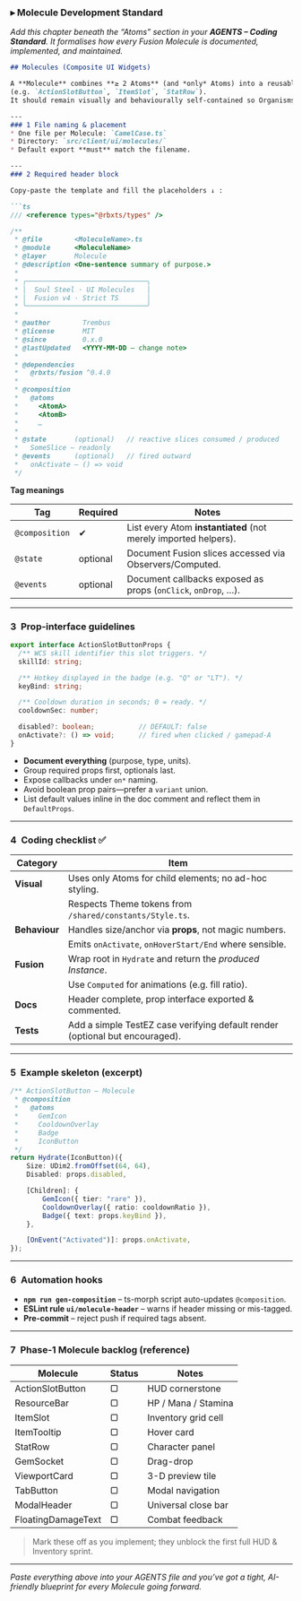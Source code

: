 ### ▸ **Molecule Development Standard**

*Add this chapter beneath the “Atoms” section in your **AGENTS – Coding Standard**. It formalises how every Fusion Molecule is documented, implemented, and maintained.*

````md
## Molecules (Composite UI Widgets)

A **Molecule** combines **≥ 2 Atoms** (and *only* Atoms) into a reusable widget with a single, well-defined purpose  
(e.g. `ActionSlotButton`, `ItemSlot`, `StatRow`).  
It should remain visually and behaviourally self-contained so Organisms can drop it in without extra styling.

---
### 1 File naming & placement
* One file per Molecule: `CamelCase.ts`
* Directory: `src/client/ui/molecules/`
* Default export **must** match the filename.

---
### 2 Required header block

Copy-paste the template and fill the placeholders ↓ :

```ts
/// <reference types="@rbxts/types" />

/**
 * @file        <MoleculeName>.ts
 * @module      <MoleculeName>
 * @layer       Molecule
 * @description <One-sentence summary of purpose.>
 *
 * ╭──────────────────────────────╮
 * │  Soul Steel · UI Molecules   │
 * │  Fusion v4 · Strict TS       │
 * ╰──────────────────────────────╯
 *
 * @author        Trembus
 * @license       MIT
 * @since         0.x.0
 * @lastUpdated   <YYYY-MM-DD — change note>
 *
 * @dependencies
 *   @rbxts/fusion ^0.4.0
 *
 * @composition
 *   @atoms
 *     <AtomA>
 *     <AtomB>
 *     …
 *
 * @state       (optional)   // reactive slices consumed / produced
 *   SomeSlice – readonly
 * @events      (optional)   // fired outward
 *   onActivate – () => void
 */
````

**Tag meanings**

| Tag            | Required | Notes                                                           |
| -------------- | -------- | --------------------------------------------------------------- |
| `@composition` | ✔        | List every Atom **instantiated** (not merely imported helpers). |
| `@state`       | optional | Document Fusion slices accessed via Observers/Computed.         |
| `@events`      | optional | Document callbacks exposed as props (`onClick`, `onDrop`, …).   |

---

### 3 Prop-interface guidelines

```ts
export interface ActionSlotButtonProps {
  /** WCS skill identifier this slot triggers. */
  skillId: string;

  /** Hotkey displayed in the badge (e.g. "Q" or "LT"). */
  keyBind: string;

  /** Cooldown duration in seconds; 0 = ready. */
  cooldownSec: number;

  disabled?: boolean;           // DEFAULT: false
  onActivate?: () => void;      // fired when clicked / gamepad-A
}
```

* **Document everything** (purpose, type, units).
* Group required props first, optionals last.
* Expose callbacks under `on*` naming.
* Avoid boolean prop pairs—prefer a `variant` union.
* List default values inline in the doc comment and reflect them in `DefaultProps`.

---

### 4 Coding checklist ✅

| Category      | Item                                                                         |
| ------------- | ---------------------------------------------------------------------------- |
| **Visual**    | Uses only Atoms for child elements; no ad-hoc styling.                       |
|               | Respects Theme tokens from `/shared/constants/Style.ts`.                     |
| **Behaviour** | Handles size/anchor via **props**, not magic numbers.                        |
|               | Emits `onActivate`, `onHoverStart/End` where sensible.                       |
| **Fusion**    | Wrap root in `Hydrate` and return the *produced Instance*.                   |
|               | Use `Computed` for animations (e.g. fill ratio).                             |
| **Docs**      | Header complete, prop interface exported & commented.                        |
| **Tests**     | Add a simple TestEZ case verifying default render (optional but encouraged). |

---

### 5 Example skeleton (excerpt)

```ts
/** ActionSlotButton – Molecule
 * @composition
 *   @atoms
 *     GemIcon
 *     CooldownOverlay
 *     Badge
 *     IconButton
 */
return Hydrate(IconButton)({
	Size: UDim2.fromOffset(64, 64),
	Disabled: props.disabled,

	[Children]: {
		GemIcon({ tier: "rare" }),
		CooldownOverlay({ ratio: cooldownRatio }),
		Badge({ text: props.keyBind }),
	},

	[OnEvent("Activated")]: props.onActivate,
});

```

---

### 6 Automation hooks

* **`npm run gen-composition`** – ts-morph script auto-updates `@composition`.
* **ESLint rule `ui/molecule-header`** – warns if header missing or mis-tagged.
* **Pre-commit** – reject push if required tags absent.

---

### 7 Phase-1 Molecule backlog (reference)

| Molecule           | Status | Notes               |
| ------------------ | ------ | ------------------- |
| ActionSlotButton   | ▢      | HUD cornerstone     |
| ResourceBar        | ▢      | HP / Mana / Stamina |
| ItemSlot           | ▢      | Inventory grid cell |
| ItemTooltip        | ▢      | Hover card          |
| StatRow            | ▢      | Character panel     |
| GemSocket          | ▢      | Drag-drop           |
| ViewportCard       | ▢      | 3-D preview tile    |
| TabButton          | ▢      | Modal navigation    |
| ModalHeader        | ▢      | Universal close bar |
| FloatingDamageText | ▢      | Combat feedback     |

> Mark these off as you implement; they unblock the first full HUD & Inventory sprint.

---

*Paste everything above into your AGENTS file and you’ve got a tight, AI-friendly blueprint for every Molecule going forward.*

